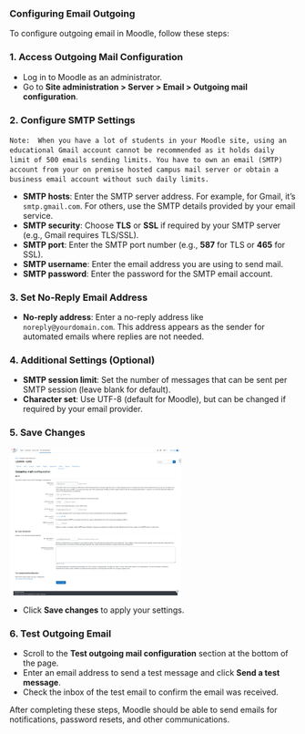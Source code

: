 ### Configuring Email Outgoing

To configure outgoing email in Moodle, follow these steps:

### 1. **Access Outgoing Mail Configuration**
   - Log in to Moodle as an administrator.
   - Go to **Site administration > Server > Email > Outgoing mail configuration**.
     

### 2. **Configure SMTP Settings**

 `Note:  When you have a lot of students in your Moodle site, using an educational Gmail account cannot be recommended as it holds daily limit of 500 emails sending limits. You have to own an email (SMTP) account from your on premise hosted campus mail server or obtain a business email account without such daily limits.` 

   - **SMTP hosts**: Enter the SMTP server address. For example, for Gmail, it’s `smtp.gmail.com`. For others, use the SMTP details provided by your email service.
   - **SMTP security**: Choose **TLS** or **SSL** if required by your SMTP server (e.g., Gmail requires TLS/SSL).
   - **SMTP port**: Enter the SMTP port number (e.g., **587** for TLS or **465** for SSL).
   - **SMTP username**: Enter the email address you are using to send mail.
   - **SMTP password**: Enter the password for the SMTP email account.

### 3. **Set No-Reply Email Address**
   - **No-reply address**: Enter a no-reply address like `noreply@yourdomain.com`. This address appears as the sender for automated emails where replies are not needed.

### 4. **Additional Settings (Optional)**
   - **SMTP session limit**: Set the number of messages that can be sent per SMTP session (leave blank for default).
   - **Character set**: Use UTF-8 (default for Moodle), but can be changed if required by your email provider.

### 5. **Save Changes**

  <img src="https://github.com/LEARN-LK/lms/blob/master/img/email-configuration.png?raw=true" style="max-width: 100%;width: 60%;">


   - Click **Save changes** to apply your settings.

### 6. **Test Outgoing Email**
   - Scroll to the **Test outgoing mail configuration** section at the bottom of the page.
   - Enter an email address to send a test message and click **Send a test message**.
   - Check the inbox of the test email to confirm the email was received.

After completing these steps, Moodle should be able to send emails for notifications, password resets, and other communications.
